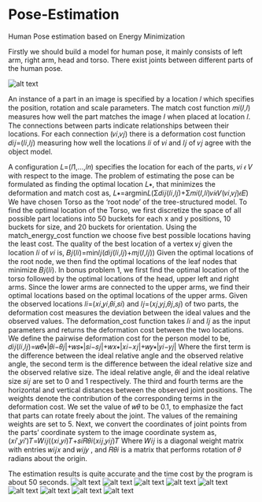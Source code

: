 # Pose-Estimation
Human Pose estimation based on Energy Minimization

Firstly we should build a model for human pose, it mainly consists of left arm, right arm, head and torso. There exist joints between different parts of the human pose.

![alt text](https://github.com/hx19940102/Pose-Estimation/blob/master/images/structure.png)

An instance of a part in an image is specified by a location 𝑙 which specifies the position, rotation and scale parameters. The match cost function 𝑚𝑖(𝐼,𝑙) measures how well the part matches the image 𝐼 when placed at location 𝑙. The connections between parts indicate relationships between their locations. For each connection (𝑣𝑖,𝑣𝑗) there is a deformation cost function 𝑑𝑖𝑗=(𝑙𝑖,𝑙𝑗) measuring how well the locations 𝑙𝑖 of 𝑣𝑖 and 𝑙𝑗 of 𝑣𝑗 agree with the object model.

A configuration 𝐿=(𝑙1,…,𝑙𝑛) specifies the location for each of the parts, 𝑣𝑖 𝜖 𝑉 with respect to the image. The problem of estimating the pose can be formulated as finding the optimal location 𝐿∗, that minimizes the deformation and match cost as, 𝐿∗=argmin𝐿(Σ𝑑𝑖𝑗(𝑙𝑖,𝑙𝑗)+Σ𝑚𝑖(𝐼,𝑙𝑖)𝑣𝑖𝜖𝑉(𝑣𝑖,𝑣𝑗)𝜖𝐸)
We have chosen Torso as the ‘root node’ of the tree-structured model. To find the optimal location of the Torso, we first discretize the space of all possible part locations into 50 buckets for each x and y positions, 10 buckets for size, and 20 buckets for orientation. Using the match_energy_cost function we choose five best possible locations having the least cost. The quality of the best location of a vertex 𝑣𝑗 given the location 𝑙𝑖 of 𝑣𝑖 is, 𝐵𝑗(𝑙𝑖)=min𝑙𝑗(𝑑𝑖𝑗(𝑙𝑖,𝑙𝑗)+𝑚𝑗(𝐼,𝑙𝑗))
Given the optimal locations of the root node, we then find the optimal locations of the leaf nodes that minimize 𝐵𝑗(𝑙𝑖).
In bonus problem 1, we first find the optimal location of the torso followed by the optimal locations of the head, upper left and right arms. Since the lower arms are connected to the upper arms, we find their optimal locations based on the optimal locations of the upper arms.
Given the observed locations 𝑙𝑖=(𝑥𝑖,𝑦𝑖,𝜃𝑖,𝑠𝑖) and 𝑙𝑗=(𝑥𝑗,𝑦𝑗,𝜃𝑗,𝑠𝑗) of two parts, the deformation cost measures the deviation between the ideal values and the observed values. The deformation_cost function takes 𝑙𝑖 and 𝑙𝑗 as the input parameters and returns the deformation cost between the two locations. We define the pairwise deformation cost for the person model to be, 𝑑𝑖𝑗(𝑙𝑖,𝑙𝑗)=𝑤𝜃∗|𝜃𝑖−𝜃𝑗|+𝑤𝑠∗|𝑠𝑖−𝑠𝑗|+𝑤𝑥∗|𝑥𝑖−𝑥𝑗|+𝑤𝑦∗|𝑦𝑖−𝑦𝑗|
Where the first term is the difference between the ideal relative angle and the observed relative angle, the second term is the difference between the ideal relative size and the observed relative size. The ideal relative angle, 𝜃𝑖 and the ideal relative size 𝑠𝑖𝑗 are set to 0 and 1 respectively. The third and fourth terms are the horizontal and vertical distances between the observed joint positions.
The weights denote the contribution of the corresponding terms in the deformation cost. We set the value of 𝑤𝜃 to be 0.1, to emphasize the fact that parts can rotate freely about the joint. The values of the remaining weights are set to 5. Next, we convert the coordinates of joint points from the parts’ coordinate system to the image coordinate system as, (𝑥𝑖′,𝑦𝑖′)𝑇=𝑊𝑖𝑗((𝑥𝑖,𝑦𝑖)𝑇+𝑠𝑖𝑅𝜃𝑖(𝑥𝑖𝑗,𝑦𝑖𝑗)𝑇
Where 𝑊𝑖𝑗 is a diagonal weight matrix with entries 𝑤𝑖𝑗𝑥 and 𝑤𝑖𝑗𝑦 , and 𝑅𝜃𝑖 is a matrix that performs rotation of 𝜃 radians about the origin.

The estimation results is quite accurate and the time cost by the program is about 50 seconds.
![alt text](https://github.com/hx19940102/Pose-Estimation/blob/master/images/000089.png)
![alt text](https://github.com/hx19940102/Pose-Estimation/blob/master/images/0001425.png)
![alt text](https://github.com/hx19940102/Pose-Estimation/blob/master/images/001113.png)
![alt text](https://github.com/hx19940102/Pose-Estimation/blob/master/images/001143.png)
![alt text](https://github.com/hx19940102/Pose-Estimation/blob/master/images/001305.png)
![alt text](https://github.com/hx19940102/Pose-Estimation/blob/master/images/002108.png)
![alt text](https://github.com/hx19940102/Pose-Estimation/blob/master/images/006220.png)
![alt text](https://github.com/hx19940102/Pose-Estimation/blob/master/images/008671.png)
![alt text](https://github.com/hx19940102/Pose-Estimation/blob/master/images/052750.png)
